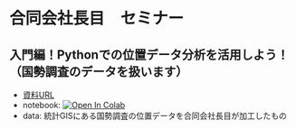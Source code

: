 # 合同会社長目　セミナー
## 入門編！Pythonでの位置データ分析を活用しよう！（国勢調査のデータを扱います）

- [資料URL](https://www.slideshare.net/hideogawa/ss-250520142)
- notebook:  [![Open In Colab](https://colab.research.google.com/assets/colab-badge.svg)](https://colab.research.google.com/github/chomoku/seminer/blob/main/2021_10_27/20211021_data_analytics.ipynb)
- data: 統計GISにある国勢調査の位置データを合同会社長目が加工したもの
